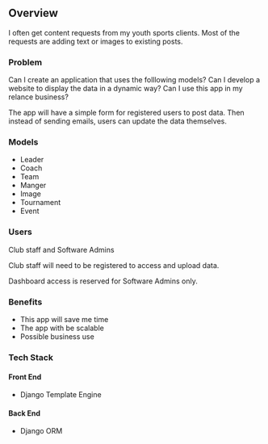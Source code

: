 ## Overview

I often get content requests from my youth sports clients. Most of the requests are adding text or images to existing posts.

### Problem

Can I create an application that uses the folllowing models?
Can I develop a website to display the data in a dynamic way?
Can I use this app in my relance business?

The app will have a simple form for registered users to post data. Then instead of sending emails, users can update the data themselves.

### Models

- Leader
- Coach
- Team
- Manger
- Image
- Tournament
- Event

### Users

Club staff and Software Admins

Club staff will need to be registered to access and upload data.

Dashboard access is reserved for Software Admins only.

### Benefits

- This app will save me time
- The app with be scalable
- Possible business use

### Tech Stack

#### Front End

- Django Template Engine

#### Back End

- Django ORM
